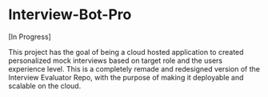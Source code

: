 # Interview-Bot-Pro
[In Progress]

This project has the goal of being a cloud hosted application to created personalized mock interviews based on target role and the users experience level. This is a completely remade and redesigned version of the Interview Evaluator Repo, with the purpose of making it deployable and scalable on the cloud.
